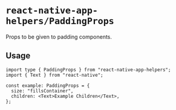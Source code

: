 # `react-native-app-helpers/PaddingProps`

Props to be given to padding components.

## Usage

```tsx
import type { PaddingProps } from "react-native-app-helpers";
import { Text } from "react-native";

const example: PaddingProps = {
  size: "fillsContainer",
  children: <Text>Example Children</Text>,
};
```
